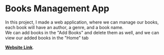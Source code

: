 <h1> Books Management App</h1>
<p> In this project, I made a web application, where we can manage our books, each book will have an author, a genre, and a book name.<br>
We can add books in the "Add Books" and delete them as well, and we can view our added books in the "Home" tab</p>
<b><a href="https://vishalvs04.github.io/book_management/index.html">Website Link</a></b>.
